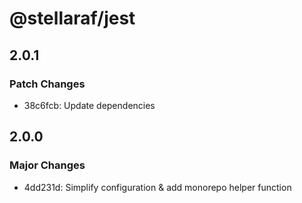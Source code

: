 # @stellaraf/jest

## 2.0.1

### Patch Changes

- 38c6fcb: Update dependencies

## 2.0.0

### Major Changes

- 4dd231d: Simplify configuration & add monorepo helper function

